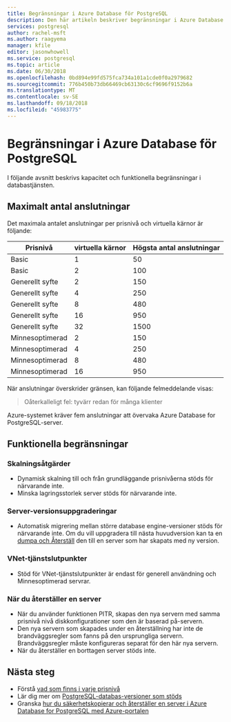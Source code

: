 ```yaml
---
title: Begränsningar i Azure Database för PostgreSQL
description: Den här artikeln beskriver begränsningar i Azure Database för PostgreSQL, till exempel antalet anslutning och lagringsalternativ för motorn.
services: postgresql
author: rachel-msft
ms.author: raagyema
manager: kfile
editor: jasonwhowell
ms.service: postgresql
ms.topic: article
ms.date: 06/30/2018
ms.openlocfilehash: 0bd894e99fd575fca734a101a1cde0f0a2979682
ms.sourcegitcommit: 776b450b73db66469cb63130c6cf9696f9152b6a
ms.translationtype: MT
ms.contentlocale: sv-SE
ms.lasthandoff: 09/18/2018
ms.locfileid: "45983775"
---
```

# <a name="limitations-in-azure-database-for-postgresql"></a>Begränsningar i Azure Database för PostgreSQL
I följande avsnitt beskrivs kapacitet och funktionella begränsningar i databastjänsten.

## <a name="maximum-connections"></a>Maximalt antal anslutningar
Det maximala antalet anslutningar per prisnivå och virtuella kärnor är följande: 

|**Prisnivå**| **virtuella kärnor**| **Högsta antal anslutningar** |
|---|---|---|
|Basic| 1| 50 |
|Basic| 2| 100 |
|Generellt syfte| 2| 150|
|Generellt syfte| 4| 250|
|Generellt syfte| 8| 480|
|Generellt syfte| 16| 950|
|Generellt syfte| 32| 1500|
|Minnesoptimerad| 2| 150|
|Minnesoptimerad| 4| 250|
|Minnesoptimerad| 8| 480|
|Minnesoptimerad| 16| 950|

När anslutningar överskrider gränsen, kan följande felmeddelande visas:
> Oåterkalleligt fel: tyvärr redan för många klienter

Azure-systemet kräver fem anslutningar att övervaka Azure Database for PostgreSQL-server. 

## <a name="functional-limitations"></a>Funktionella begränsningar
### <a name="scale-operations"></a>Skalningsåtgärder
- Dynamisk skalning till och från grundläggande prisnivåerna stöds för närvarande inte.
- Minska lagringsstorlek server stöds för närvarande inte.

### <a name="server-version-upgrades"></a>Server-versionsuppgraderingar
- Automatisk migrering mellan större database engine-versioner stöds för närvarande inte. Om du vill uppgradera till nästa huvudversion kan ta en [dumpa och Återställ](./howto-migrate-using-dump-and-restore.md) den till en server som har skapats med ny version.

### <a name="vnet-service-endpoints"></a>VNet-tjänstslutpunkter
- Stöd för VNet-tjänstslutpunkter är endast för generell användning och Minnesoptimerad servrar.

### <a name="restoring-a-server"></a>När du återställer en server
- När du använder funktionen PITR, skapas den nya servern med samma prisnivå nivå diskkonfigurationer som den är baserad på-servern.
- Den nya servern som skapades under en återställning har inte de brandväggsregler som fanns på den ursprungliga servern. Brandväggsregler måste konfigureras separat för den här nya servern.
- När du återställer en borttagen server stöds inte.

## <a name="next-steps"></a>Nästa steg
- Förstå [vad som finns i varje prisnivå](concepts-pricing-tiers.md)
- Lär dig mer om [PostgreSQL-databas-versioner som stöds](concepts-supported-versions.md)
- Granska [hur du säkerhetskopierar och återställer en server i Azure Database for PostgreSQL med Azure-portalen](howto-restore-server-portal.md)
